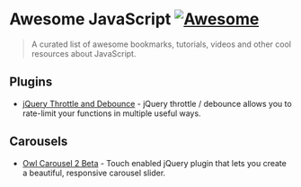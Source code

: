 # Awesome JavaScript [![Awesome](https://cdn.rawgit.com/sindresorhus/awesome/d7305f38d29fed78fa85652e3a63e154dd8e8829/media/badge.svg)](https://github.com/sindresorhus/awesome)


> A curated list of awesome bookmarks, tutorials, videos and other cool resources about JavaScript.

## Plugins
* [jQuery Throttle and Debounce](https://github.com/cowboy/jquery-throttle-debounce) - jQuery throttle / debounce allows you to rate-limit your functions in multiple useful ways.

## Carousels
* [Owl Carousel 2 Beta](https://github.com/smashingboxes/OwlCarousel2) - Touch enabled jQuery plugin that lets you create a beautiful, responsive carousel slider.
